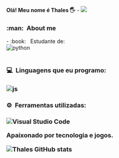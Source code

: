 **Olá! Meu nome é Thales 🖐️** - ![](https://komarev.com/ghpvc/?username=zDevDevz&color=006bed)

<h3> :man: &nbsp;About me </h3>
- :book: &nbsp; Estudante de:
<div style="display: inline_block">
<img align="center" alt="python" src="https://img.shields.io/badge/Python-14354C?style=for-the-badge&logo=python&logoColor=white" />
</div><br/>

<h3> 💻 &nbsp;Linguagens que eu programo: <h3>
  <img align="center" alt="js" src="https://img.shields.io/badge/JavaScript-F7DF1E?style=for-the-badge&logo=javascript&logoColor=black" />
</div><br/>

<h3> ⚙️ &nbsp;Ferramentas utilizadas:<h3>

![Visual Studio Code](https://img.shields.io/badge/-Visual%20Studio%20Code-333333?style=flat&logo=visual-studio-code&logoColor=007ACC)

Apaixonado por tecnologia e jogos.

![Thales GitHub stats](https://github-readme-stats.vercel.app/api?username=thalesjuann&show_icons=true&theme=dracula&count_private=true)

